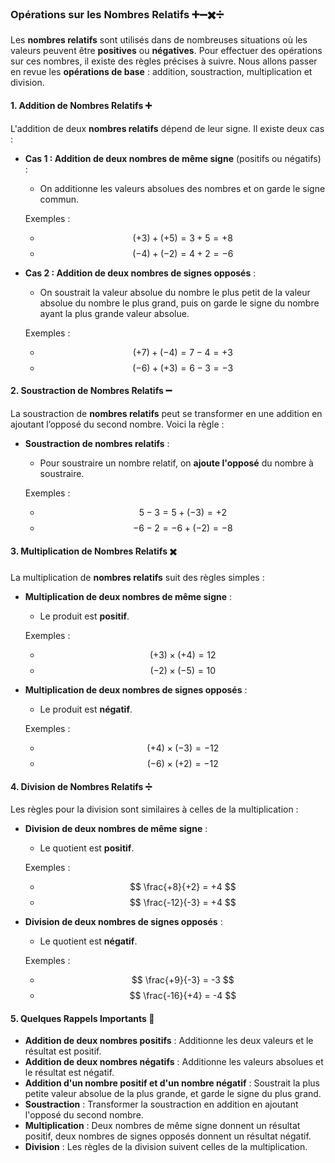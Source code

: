 ### **Opérations sur les Nombres Relatifs** ➕➖✖️➗

Les **nombres relatifs** sont utilisés dans de nombreuses situations où les valeurs peuvent être **positives** ou **négatives**. Pour effectuer des opérations sur ces nombres, il existe des règles précises à suivre. Nous allons passer en revue les **opérations de base** : addition, soustraction, multiplication et division.

#### **1. Addition de Nombres Relatifs** ➕

L'addition de deux **nombres relatifs** dépend de leur signe. Il existe deux cas :

- **Cas 1 : Addition de deux nombres de même signe** (positifs ou négatifs) :
  - On additionne les valeurs absolues des nombres et on garde le signe commun.
  
  Exemples :
  - $$ (+3) + (+5) = 3 + 5 = +8 $$
  - $$ (-4) + (-2) = 4 + 2 = -6 $$

- **Cas 2 : Addition de deux nombres de signes opposés** :
  - On soustrait la valeur absolue du nombre le plus petit de la valeur absolue du nombre le plus grand, puis on garde le signe du nombre ayant la plus grande valeur absolue.
  
  Exemples :
  - $$ (+7) + (-4) = 7 - 4 = +3 $$ 
  - $$ (-6) + (+3) = 6 - 3 = -3 $$

#### **2. Soustraction de Nombres Relatifs** ➖

La soustraction de **nombres relatifs** peut se transformer en une addition en ajoutant l’opposé du second nombre. Voici la règle :

- **Soustraction de nombres relatifs** :
  - Pour soustraire un nombre relatif, on **ajoute l'opposé** du nombre à soustraire.

  Exemples :
  - $$ 5 - 3 = 5 + (-3) = +2 $$ 
  - $$ -6 - 2 = -6 + (-2) = -8 $$

#### **3. Multiplication de Nombres Relatifs** ✖️

La multiplication de **nombres relatifs** suit des règles simples :

- **Multiplication de deux nombres de même signe** :
  - Le produit est **positif**.
  
  Exemples :
  - $$ (+3) \times (+4) = 12 $$ 
  - $$ (-2) \times (-5) = 10 $$

- **Multiplication de deux nombres de signes opposés** :
  - Le produit est **négatif**.
  
  Exemples :
  - $$ (+4) \times (-3) = -12 $$ 
  - $$ (-6) \times (+2) = -12 $$

#### **4. Division de Nombres Relatifs** ➗

Les règles pour la division sont similaires à celles de la multiplication :

- **Division de deux nombres de même signe** :
  - Le quotient est **positif**.
  
  Exemples :
  - $$ \frac{+8}{+2} = +4 $$ 
  - $$ \frac{-12}{-3} = +4 $$

- **Division de deux nombres de signes opposés** :
  - Le quotient est **négatif**.
  
  Exemples :
  - $$ \frac{+9}{-3} = -3 $$ 
  - $$ \frac{-16}{+4} = -4 $$

#### **5. Quelques Rappels Importants** 📝

- **Addition de deux nombres positifs** : Additionne les deux valeurs et le résultat est positif.
- **Addition de deux nombres négatifs** : Additionne les valeurs absolues et le résultat est négatif.
- **Addition d'un nombre positif et d'un nombre négatif** : Soustrait la plus petite valeur absolue de la plus grande, et garde le signe du plus grand.
- **Soustraction** : Transformer la soustraction en addition en ajoutant l'opposé du second nombre.
- **Multiplication** : Deux nombres de même signe donnent un résultat positif, deux nombres de signes opposés donnent un résultat négatif.
- **Division** : Les règles de la division suivent celles de la multiplication. 
